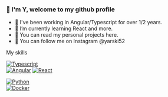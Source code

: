 ### 👋 I'm Y, welcome to my github profile 

- 🔭 I've been working in Angular/Typescript for over 1/2 years. 
- 🌱 I’m currently learning React and more.
- 👯 You can read my personal projects here.
- 💬 You can follow me on Instagram @yarski52

My skills <br>

[![Typescript][Typescriptlang.org]][Typescript-url] 
<br>
[![Angular][Angular.io]][Angular-url]
[![React][React.js]][React-url]
<!--[![Next][Next.js]][Next-url]-->

[![Python][Python.org]][Python-url]
<br>
[![Docker][Docker.com]][Docker-url]

<!-- Front-end-->
[Typescriptlang.org]: https://img.shields.io/badge/typescript-3399FF?style=for-the-badge&logo=typescript&logoColor=white
[Typescript-url]: https://www.typescriptlang.org/
[React.js]: https://img.shields.io/badge/React-20232A?style=for-the-badge&logo=react&logoColor=61DAFB
[React-url]: https://reactjs.org/
[Angular.io]: https://img.shields.io/badge/Angular-DD0031?style=for-the-badge&logo=angular&logoColor=white
[Angular-url]: https://angular.io/
[Next.js]: https://img.shields.io/badge/next.js-000000?style=for-the-badge&logo=nextdotjs&logoColor=white
[Next-url]: https://nextjs.org/

<!-- Back-end-->
[Python.org]: https://img.shields.io/badge/python-3670A0?style=for-the-badge&logo=python&logoColor=ffdd54
[Python-url]: https://www.python.org/

[Docker.com]: https://img.shields.io/badge/docker-%230db7ed.svg?style=for-the-badge&logo=docker&logoColor=white
[Docker-url]: https://www.docker.com/
